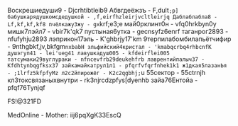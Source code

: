 Воскрешиедуши9 - Djcrhtibtleib9
Абвгдеёжзъ - F,dult`;p]
бабушкарядушкомсдедушкой - ,f,eirfhzleirjvcltleirjq
Даблаблабла8 - Lf,kf,kf,kf8
пчёлкажу3жу - gx`krf;e3;e
май0рклинт0н - vfq0hrkbyn0y		
мишк7лэйл7 - vbir7k'qk7
пустыная6утка - gecnsyfz6enrf
таганрог2893 - nfufyhju2893
лэприкон17эль - K'ghbrjy17'km
9терпилабомбилапьётчифир - 9nthgbkf,jv,bkfgm`nxbabH
эльфийский4кристал - 'kmabqcrbq4rhbcnfK
душэгуп41 - lei'ueg41
лавушкадуш005 - kfdeirflei005
татсумаки29вуглураки - nfncevfrb29deukehfrb
лаврентийпалыч37 - Kfdhtynbqgfksx37
зайкамайкатрул1л1 - pfqrfvfqrfnhek1k1
ж1дкая5лазанЬя - ;1lrfz5kfpfyMz
л2с2йпирожёг - K2c2qgbhj;`u
55сектор - 55ctrnjh
кл3токсвязаныхвнутри - rk3njrcdzpfys[dyenhb
зайа76Ентойа - pfqf76Tynjqf

FS!@321FD

MedOnline - Mother:
iij6pqXgK33EscQ